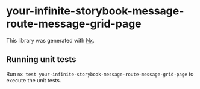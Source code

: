 # your-infinite-storybook-message-route-message-grid-page

This library was generated with [Nx](https://nx.dev).

## Running unit tests

Run `nx test your-infinite-storybook-message-route-message-grid-page` to execute the unit tests.
